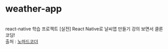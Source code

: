 # weather-app
<br/>
react-native 학습 프로젝트
[실전] React Native로 날씨앱 만들기 강의 보면서 클론 코딩!
<br/>
출처 : <a href="https://academy.nomadcoders.co/">노마드코더</a>
